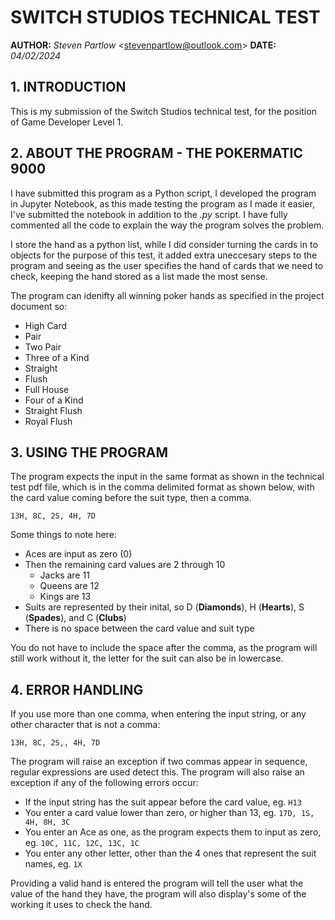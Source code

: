 # SWITCH STUDIOS TECHNICAL TEST

**AUTHOR:** _Steven Partlow_ <<stevenpartlow@outlook.com>>
**DATE:** _04/02/2024_

## 1. INTRODUCTION

This is my submission of the Switch Studios technical test, for the position of Game Developer Level 1.

## 2. ABOUT THE PROGRAM - THE POKERMATIC 9000

I have submitted this program as a Python script, I developed the program in Jupyter Notebook, as this made testing the program as I made it easier, I've submitted the notebook in addition to the _.py_ script. I have fully commented all the code to explain the way the program solves the problem.

I store the hand as a python list, while I did consider turning the cards in to objects for the purpose of this test, it added extra uneccesary steps to the program and seeing as the user specifies the hand of cards that we need to check, keeping the hand stored as a list made the most sense.

The program can idenifty all winning poker hands as specified in the project document so:

- High Card
- Pair
- Two Pair
- Three of a Kind
- Straight
- Flush
- Full House
- Four of a Kind
- Straight Flush
- Royal Flush

## 3. USING THE PROGRAM

The program expects the input in the same format as shown in the technical test pdf file, which is in the comma delimited format as shown below, with the card value coming before the suit type, then a comma.

``` 13H, 8C, 2S, 4H, 7D ```

Some things to note here:

- Aces are input as zero (0)
- Then the remaining card values are 2 through 10
  - Jacks are 11
  - Queens are 12
  - Kings are 13
- Suits are represented by their inital, so D (**Diamonds**), H (**Hearts**), S (**Spades**), and C (**Clubs**)
- There is no space between the card value and suit type

You do not have to include the space after the comma, as the program will still work without it, the letter for the suit can also be in lowercase. 

## 4. ERROR HANDLING

If you use more than one comma, when entering the input string, or any other character that is not a comma:

``` 13H, 8C, 2S,, 4H, 7D ```

The program will raise an exception if two commas appear in sequence, regular expressions are used detect this. The program will also raise an exception if any of the following errors occur:

- If the input string has the suit appear before the card value, eg. ``` H13 ```
- You enter a card value lower than zero, or higher than 13, eg. ``` 17D, 1S, 4H, 8H, 3C ```
- You enter an Ace as one, as the program expects them to input as zero, eg. ``` 10C, 11C, 12C, 13C, 1C ```
- You enter any other letter, other than the 4 ones that represent the suit names, eg. ``` 1X ```

Providing a valid hand is entered the program will tell the user what the value of the hand they have, the program will also display's some of the working it uses to check the hand.

